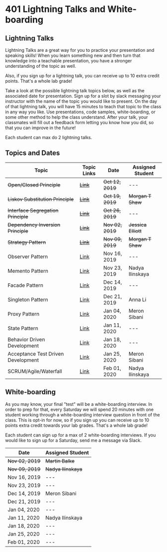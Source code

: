 # 401 Lightning Talks and White-boarding

## Lightning Talks

Lightning Talks are a great way for you to practice your presentation and speaking skills! When you learn something new and then turn that knowledge into a teachable presentation, you have a stronger understanding of the topic as well.

Also, if you sign up for a lightning talk, you can receive up to 10 extra credit points. That's a whole lab grade!

Take a look at the possible lightning talk topics below, as well as the associated date for presentation. Sign up for a slot by slack messaging your instructor with the name of the topic you would like to present. On the day of that lightning talk, you will have 15 minutes to teach that topic to the class in any way you like. Use presentations, code samples, white-boarding, or some other method to help the class understand. After your talk, your classmates will fill out a feedback form letting you know how you did, so that you can improve in the future!

Each student can max do 2 lightning talks.

## Topics and Dates

| Topic                               | Topic Links                                                                                  | Date             | Assigned Student    |
| ----------------------------------- | -------------------------------------------------------------------------------------------- | ---------------- | ------------------- |
| ~~Open/Closed Principle~~           | [~~Link~~](https://deviq.com/open-closed-principle/)                                         | ~~Oct 12, 2019~~ | ---                 |
| ~~Liskov Substitution Principle~~   | ~~[Link](https://deviq.com/liskov-substitution-principle/)~~                                 | ~~Oct 19, 2019~~ | ~~Morgan T Shaw~~   |
| ~~Interface Segregation Principle~~ | ~~[Link](https://deviq.com/interface-segregation-principle/)~~                               | ~~Oct 26, 2019~~ | ---                 |
| ~~Dependency Inversion Principle~~  | ~~[Link](https://deviq.com/dependency-inversion-principle/)~~                                | ~~Nov 02, 2019~~ | ~~Jessica Elliott~~ |
| ~~Strategy Pattern~~                | ~~[Link](https://www.dofactory.com/javascript/strategy-design-pattern)~~                     | ~~Nov 09, 2019~~ | ~~Morgan T Shaw~~   |
| Observer Pattern                    | [Link](https://www.dofactory.com/javascript/observer-design-pattern)                         | Nov 16, 2019     | ---                 |
| Memento Pattern                     | [Link](https://www.dofactory.com/javascript/memento-design-pattern)                          | Nov 23, 2019     | Nadya Ilinskaya     |
| Facade Pattern                      | [Link](https://www.dofactory.com/javascript/facade-design-pattern)                           | Dec 14, 2019     | ---                 |
| Singleton Pattern                   | [Link](https://www.dofactory.com/javascript/singleton-design-pattern)                        | Dec 21, 2019     | Anna Li             |
| Proxy Pattern                       | [Link](https://www.dofactory.com/javascript/proxy-design-pattern)                            | Jan 04, 2020     | Meron Sibani        |
| State Pattern                       | [Link](https://www.dofactory.com/javascript/state-design-pattern)                            | Jan 11, 2020     | ---                 |
| Behavior Driven Development         | [Link](https://en.wikipedia.org/wiki/Behavior-driven_development)                            | Jan 18, 2020     | ---                 |
| Acceptance Test Driven Development  | [Link](https://en.wikipedia.org/wiki/Acceptance_test%E2%80%93driven_development)             | Jan 25, 2020     | Meron Sibani        |
| SCRUM/Agile/Waterfall               | [Link](https://www.visual-paradigm.com/scrum/scrum-vs-waterfall-vs-agile-vs-lean-vs-kanban/) | Feb 01, 2020     | Nadya Ilinskaya     |

## White-boarding

As you may know, your final "test" will be a white-boarding interview. In order to prep for that, every Saturday we will spend 20 minutes with one student working through a white-boarding interview question in front of the class. This is opt-in for now, so if you sign up you can receive up to 10 points extra credit towards your lab grades. That's a whole lab grade!

Each student can sign up for a max of 2 white-boarding interviews. If you would like to sign up for a Saturday, send me a message via Slack.

| Date             | Assigned Student    |
| ---------------- | ------------------- |
| ~~Nov 02, 2019~~ | ~~Martin Balke~~    |
| ~~Nov 09, 2019~~ | ~~Nadya Ilinskaya~~ |
| Nov 16, 2019     | ---                 |
| Nov 23, 2019     | ---                 |
| Dec 14, 2019     | Meron Sibani        |
| Dec 21, 2019     | ---                 |
| Jan 04, 2020     | ---                 |
| Jan 11, 2020     | Nadya Ilinskaya     |
| Jan 18, 2020     | ---                 |
| Jan 25, 2020     | ---                 |
| Feb 01, 2020     | ---                 |
